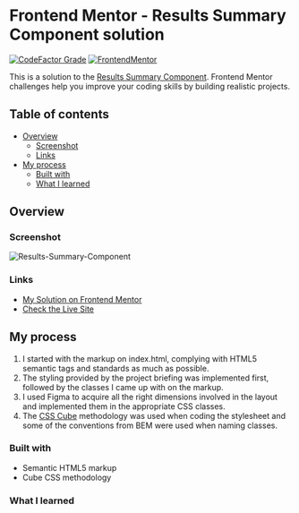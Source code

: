 # Frontend Mentor - Results Summary Component solution

[![CodeFactor Grade](https://img.shields.io/codefactor/grade/github/EONRaider/Results-Summary-Component?label=CodeFactor&logo=codefactor&style=flat-square)](https://www.codefactor.io/repository/github/eonraider/results-summary-component)
[![FrontendMentor](https://img.shields.io/badge/FrontendMentor-EONRaider-blue?style=flat-square)](https://www.frontendmentor.io/profile/EONRaider)

This is a solution to
the [Results Summary Component](https://www.frontendmentor.io/challenges/results-summary-component-CE_K6s0maV). Frontend
Mentor
challenges help you improve your coding skills by building realistic projects.

## Table of contents

- [Overview](#overview)
    - [Screenshot](#screenshot)
    - [Links](#links)
- [My process](#my-process)
    - [Built with](#built-with)
    - [What I learned](#what-i-learned)

## Overview

### Screenshot

![Results-Summary-Component](https://github.com/EONRaider/Results-Summary-Component/assets/15611424/941b5ab0-0afd-4a23-9a60-0304851c80fc)

### Links

- [My Solution on Frontend Mentor]()
- [Check the Live Site](https://eonraider-results-summary-component.netlify.app/)

## My process

1. I started with the markup on index.html, complying with HTML5 semantic tags and standards as much as possible.
2. The styling provided by the project briefing was implemented first, followed by the classes I came up with on the
   markup.
3. I used Figma to acquire all the right dimensions involved in the layout and implemented them in the appropriate CSS
   classes.
4. The [CSS Cube](https://cube.fyi/) methodology was used when coding the stylesheet and some of the conventions from
   BEM were used when naming classes.

### Built with

- Semantic HTML5 markup
- Cube CSS methodology

### What I learned
